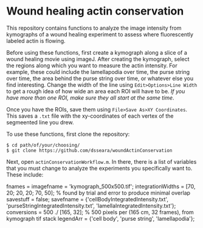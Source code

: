 # Wound healing actin conservation

This repository contains functions to analyze the image intensity from kymographs of a wound healing experiment to assess where fluorescently labeled actin is flowing.

Before using these functions, first create a kymograph along a slice of a wound healing movie using imageJ. After creating the kymograph, select the regions along which you want to measure the actin intensity. For example, these could include the lamellapodia over time, the purse string over time, the area behind the purse string over time, or whatever else you find interesting. Change the width of the line using `Edit>Options>Line Width` to get a rough idea of how wide an area each ROI will have to be. *If you have more than one ROI, make sure they all start at the same time*.

Once you have the ROIs, save them using `File>Save As>XY Coordinates`. This saves a `.txt` file with the xy-coordinates of each vertex of the segmeented line you drew. 

To use these functions, first clone the repository:
```
$ cd path/of/your/choosing/
$ git clone https://github.com/dsseara/woundActinConservation
```

Next, open `actinConservationWorkflow.m`. In there, there is a list of variables that you must change to analyze the experiments you specifically want to. These include:

fnames = 
imagefname = 'kymograph_500x500.tif';
integrationWidths = [70, 20; 20, 20; 70, 50]; % found by trial and error to produce minimal overlap
savestuff = false;
savefname = {'cellBodyIntegratedIntensity.txt', 'purseStringIntegratedIntensity.txt', 'lamellaIntegratedIntensity.txt'};
conversions = 500 ./ [165, 32]; % 500 pixels per (165 cm, 32 frames), from kymograph tif stack
legendArr = {'cell body', 'purse string', 'lamellapodia'};